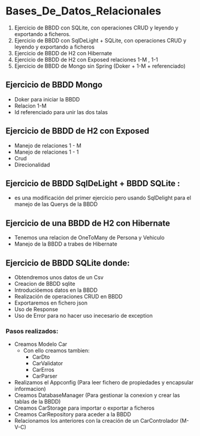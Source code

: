 # Bases_De_Datos_Relacionales
1. Ejercicio de BBDD con SQLite, con operaciones CRUD y leyendo y exportando a ficheros. 
2. Ejercicio de BBDD con SqlDeLight + SQLite, con operaciones CRUD y leyendo y exportando a ficheros
3. Ejercicio de BBDD de H2 con Hibernate
4. Ejercicio de BBDD de H2 con Exposed relaciones 1-M , 1-1
5. Ejercicio de BBDD de Mongo sin Spring (Doker + 1-M + referenciado)



## Ejercicio de BBDD Mongo 
- Doker para iniciar la BBDD
- Relacion 1-M 
- Id referenciado para unir las dos talas

## Ejercicio de BBDD de H2 con Exposed 
- Manejo de relaciones 1 - M
- Manejo de relaciones 1 - 1
- Crud
- Direcionalidad

## Ejercicio de BBDD SqlDeLight + BBDD SQLite :
- es una modificación del primer ejercicio pero usando SqlDelight para el manejo de las Querys de la BBDD

## Ejercicio de una BBDD de H2 con Hibernate
- Tenemos una relacion de OneToMany de Persona y Vehiculo
- Manejo de la BBDD a trabes de Hibernate

## Ejercicio de BBDD SQLite donde:

- Obtendremos unos datos de un Csv
- Creacion de BBDD sqlite
- Introducióemos datos en la BBDD
- Realización de operaciones CRUD en BBDD
- Exportaremos en fichero json
- Uso de Response
- Uso de Error para no hacer uso inecesario de exception

### Pasos realizados:
- Creamos Modelo Car
  - Con ello creamos tambien:
    - CarDto
    - CarValidator
    - CarErros
    - CarParser
- Realizamos el Appconfig (Para leer fichero de propiedades y encapsular informacion)
- Creamos DatabaseManager (Para gestionar la conexion y crear las tablas de la BBDD)
- Creamos CarStorage para importar o exportar a ficheros
- Creamos CarRepository para aceder a la BBDD
- Relacionamos los anteriores con la creación de un CarControlador (M-V-C)


